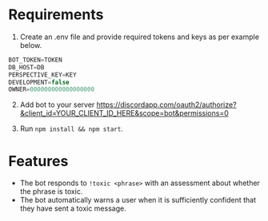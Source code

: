 # Requirements

1. Create an .env file and provide required tokens and keys as per example below.

```js
BOT_TOKEN=TOKEN
DB_HOST=DB
PERSPECTIVE_KEY=KEY
DEVELOPMENT=false
OWNER=000000000000000000
```

2. Add bot to your server https://discordapp.com/oauth2/authorize?&client_id=YOUR_CLIENT_ID_HERE&scope=bot&permissions=0

3. Run `npm install && npm start`.

# Features

* The bot responds to `!toxic <phrase>` with an assessment about whether the phrase is toxic.
* The bot automatically warns a user when it is sufficiently confident that they have sent a toxic message.
